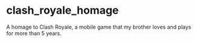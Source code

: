 # clash_royale_homage
A homage to Clash Royale, a mobile game that my brother loves and plays for more than 5 years.
